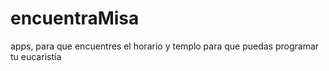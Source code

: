 # encuentraMisa
apps, para que encuentres el horario y templo para que puedas programar tu eucaristía 
